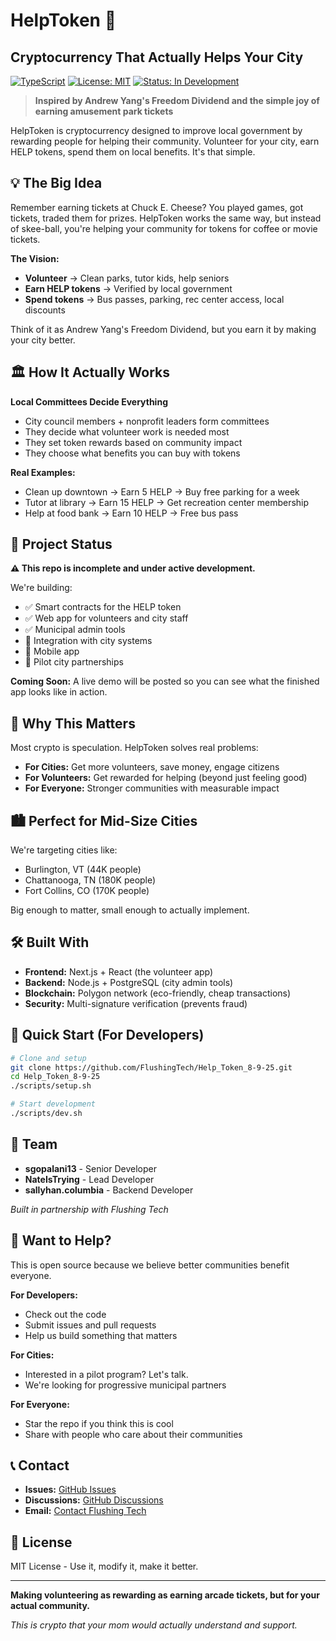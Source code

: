 # HelpToken 🤝 
## Cryptocurrency That Actually Helps Your City

[![TypeScript](https://img.shields.io/badge/TypeScript-82.3%25-blue)](https://www.typescriptlang.org/)
[![License: MIT](https://img.shields.io/badge/License-MIT-green.svg)](https://opensource.org/licenses/MIT)
[![Status: In Development](https://img.shields.io/badge/Status-In%20Development-yellow)](https://github.com/FlushingTech/Help_Token_8-9-25)

> **Inspired by Andrew Yang's Freedom Dividend and the simple joy of earning amusement park tickets**

HelpToken is cryptocurrency designed to improve local government by rewarding people for helping their community. Volunteer for your city, earn HELP tokens, spend them on local benefits. It's that simple.

## 💡 The Big Idea

Remember earning tickets at Chuck E. Cheese? You played games, got tickets, traded them for prizes. HelpToken works the same way, but instead of skee-ball, you're helping your community for tokens for coffee or movie tickets.

**The Vision:**
- **Volunteer** → Clean parks, tutor kids, help seniors
- **Earn HELP tokens** → Verified by local government
- **Spend tokens** → Bus passes, parking, rec center access, local discounts

Think of it as Andrew Yang's Freedom Dividend, but you earn it by making your city better.

## 🏛️ How It Actually Works

**Local Committees Decide Everything**
- City council members + nonprofit leaders form committees
- They decide what volunteer work is needed most
- They set token rewards based on community impact
- They choose what benefits you can buy with tokens

**Real Examples:**
- Clean up downtown → Earn 5 HELP → Buy free parking for a week
- Tutor at library → Earn 15 HELP → Get recreation center membership
- Help at food bank → Earn 10 HELP → Free bus pass

## 🚧 Project Status

**⚠️ This repo is incomplete and under active development.**

We're building:
- ✅ Smart contracts for the HELP token
- ✅ Web app for volunteers and city staff
- ✅ Municipal admin tools
- 🚧 Integration with city systems
- 🚧 Mobile app
- 🚧 Pilot city partnerships

**Coming Soon:** A live demo will be posted so you can see what the finished app looks like in action.

## 🎯 Why This Matters

Most crypto is speculation. HelpToken solves real problems:

- **For Cities:** Get more volunteers, save money, engage citizens
- **For Volunteers:** Get rewarded for helping (beyond just feeling good)
- **For Everyone:** Stronger communities with measurable impact

## 🏙️ Perfect for Mid-Size Cities

We're targeting cities like:
- Burlington, VT (44K people)
- Chattanooga, TN (180K people)  
- Fort Collins, CO (170K people)

Big enough to matter, small enough to actually implement.

## 🛠️ Built With

- **Frontend:** Next.js + React (the volunteer app)
- **Backend:** Node.js + PostgreSQL (city admin tools)
- **Blockchain:** Polygon network (eco-friendly, cheap transactions)
- **Security:** Multi-signature verification (prevents fraud)

## 🚀 Quick Start (For Developers)

```bash
# Clone and setup
git clone https://github.com/FlushingTech/Help_Token_8-9-25.git
cd Help_Token_8-9-25
./scripts/setup.sh

# Start development
./scripts/dev.sh
```

## 👥 Team

- **sgopalani13** - Senior Developer  
- **NateIsTrying** - Lead Developer
- **sallyhan.columbia** - Backend Developer

*Built in partnership with Flushing Tech*

## 🤝 Want to Help?

This is open source because we believe better communities benefit everyone. 

**For Developers:**
- Check out the code
- Submit issues and pull requests
- Help us build something that matters

**For Cities:**
- Interested in a pilot program? Let's talk.
- We're looking for progressive municipal partners

**For Everyone:**
- Star the repo if you think this is cool
- Share with people who care about their communities

## 📞 Contact

- **Issues:** [GitHub Issues](https://github.com/FlushingTech/Help_Token_8-9-25/issues)
- **Discussions:** [GitHub Discussions](https://github.com/FlushingTech/Help_Token_8-9-25/discussions)
- **Email:** [Contact Flushing Tech](mailto:helptoken@flushingtech.org)

## 📄 License

MIT License - Use it, modify it, make it better.

---

**Making volunteering as rewarding as earning arcade tickets, but for your actual community.**

*This is crypto that your mom would actually understand and support.*
